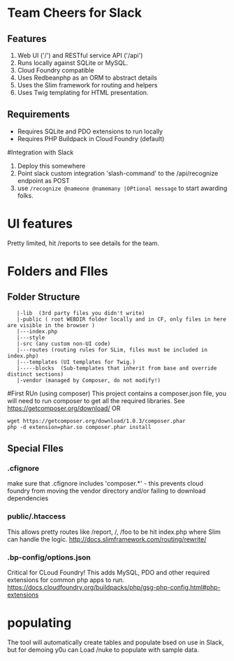 # Team Cheers for Slack

## Features
1. Web UI ('/') and RESTful  service API ('/api')
1. Runs locally against SQLite or MySQL.
2. Cloud Foundry compatible
1. Uses Redbeanphp as an ORM to abstract details
1. Uses the Slim framework for routing and helpers
1. Uses Twig templating for HTML presentation.

## Requirements
* Requires SQLite and PDO extensions to run locally
* Requires PHP Buildpack in Cloud Foundry (default)

#Integration with Slack
1. Deploy this somewhere
2. Point slack custom integration 'slash-command' to the /api/recognize endpoint as POST
3. use `/recognize @nameone @namemany |OPtional message` to start awarding folks.

# UI features
Pretty limited, hit /reports to see details for the team.


# Folders and FIles

## Folder Structure
```
   |-lib  (3rd party files you didn't write)
   |-public ( root WEBDIR folder locally and in CF, only files in here are visible in the browser )
   |---index.php
   |---style
   |-src (any custom non-UI code)
   |---routes (routing rules for SLim, files must be included in index.php)
   |---templates (UI templates for Twig.)
   |-----blocks  (Sub-templates that inherit from base and override distinct sections)
   |-vendor (managed by Composer, do not modify!)
```

#First RUn (using composer)
This project contains a composer.json file, you will need to run composer to get all the required libraries.
See https://getcomposer.org/download/  OR

```
wget https://getcomposer.org/download/1.0.3/composer.phar
php -d extension=phar.so composer.phar install
```

## Special FIles

### .cfignore
make sure that .cfignore includes 'composer.*' - this prevents cloud foundry from moving the vendor directory and/or failing to download dependencies

### public/.htaccess 
This allows pretty routes like /report, /, /foo to be hit index.php where Slim can handle the logic.
http://docs.slimframework.com/routing/rewrite/

### .bp-config/options.json
Critical for CLoud Foundry!
This adds MySQL, PDO and other required extensions for common php apps to run.
https://docs.cloudfoundry.org/buildpacks/php/gsg-php-config.html#php-extensions


# populating

The tool will automatically create tables and populate bsed on use in Slack, but for demoing y0u can Load /nuke to populate with sample data.